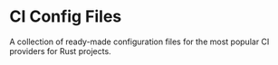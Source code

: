 # CI Config Files

A collection of ready-made configuration files
for the most popular CI providers for Rust projects.
